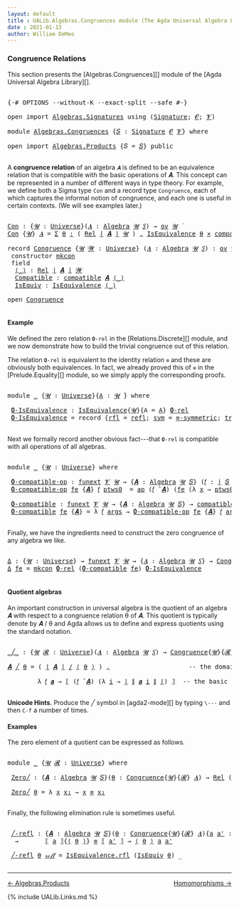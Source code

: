 ```yaml
---
layout: default
title : UALib.Algebras.Congruences module (The Agda Universal Algebra Library)
date : 2021-01-13
author: William DeMeo
---
```


### <a id="congruence-relations">Congruence Relations</a>

This section presents the [Algebras.Congruences][] module of the [Agda Universal Algebra Library][].

<pre class="Agda">

<a id="320" class="Symbol">{-#</a> <a id="324" class="Keyword">OPTIONS</a> <a id="332" class="Pragma">--without-K</a> <a id="344" class="Pragma">--exact-split</a> <a id="358" class="Pragma">--safe</a> <a id="365" class="Symbol">#-}</a>

<a id="370" class="Keyword">open</a> <a id="375" class="Keyword">import</a> <a id="382" href="Algebras.Signatures.html" class="Module">Algebras.Signatures</a> <a id="402" class="Keyword">using</a> <a id="408" class="Symbol">(</a><a id="409" href="Algebras.Signatures.html#1299" class="Function">Signature</a><a id="418" class="Symbol">;</a> <a id="420" href="Prelude.Preliminaries.html#5600" class="Generalizable">𝓞</a><a id="421" class="Symbol">;</a> <a id="423" href="Universes.html#262" class="Generalizable">𝓥</a><a id="424" class="Symbol">)</a>

<a id="427" class="Keyword">module</a> <a id="434" href="Algebras.Congruences.html" class="Module">Algebras.Congruences</a> <a id="455" class="Symbol">{</a><a id="456" href="Algebras.Congruences.html#456" class="Bound">𝑆</a> <a id="458" class="Symbol">:</a> <a id="460" href="Algebras.Signatures.html#1299" class="Function">Signature</a> <a id="470" href="Prelude.Preliminaries.html#5600" class="Generalizable">𝓞</a> <a id="472" href="Universes.html#262" class="Generalizable">𝓥</a><a id="473" class="Symbol">}</a> <a id="475" class="Keyword">where</a>

<a id="482" class="Keyword">open</a> <a id="487" class="Keyword">import</a> <a id="494" href="Algebras.Products.html" class="Module">Algebras.Products</a> <a id="512" class="Symbol">{</a><a id="513" class="Argument">𝑆</a> <a id="515" class="Symbol">=</a> <a id="517" href="Algebras.Congruences.html#456" class="Bound">𝑆</a><a id="518" class="Symbol">}</a> <a id="520" class="Keyword">public</a>

</pre>

A **congruence relation** of an algebra `𝑨` is defined to be an equivalence relation that is compatible with the basic operations of 𝑨.  This concept can be represented in a number of different ways in type theory.  For example, we define both a Sigma type `Con` and a record type `Congruence`, each of which captures the informal notion of congruence, and each one is useful in certain contexts. (We will see examples later.)

<pre class="Agda">

<a id="Con"></a><a id="982" href="Algebras.Congruences.html#982" class="Function">Con</a> <a id="986" class="Symbol">:</a> <a id="988" class="Symbol">{</a><a id="989" href="Algebras.Congruences.html#989" class="Bound">𝓤</a> <a id="991" class="Symbol">:</a> <a id="993" href="Universes.html#205" class="Function">Universe</a><a id="1001" class="Symbol">}(</a><a id="1003" href="Algebras.Congruences.html#1003" class="Bound">𝑨</a> <a id="1005" class="Symbol">:</a> <a id="1007" href="Algebras.Algebras.html#694" class="Function">Algebra</a> <a id="1015" href="Algebras.Congruences.html#989" class="Bound">𝓤</a> <a id="1017" href="Algebras.Congruences.html#456" class="Bound">𝑆</a><a id="1018" class="Symbol">)</a> <a id="1020" class="Symbol">→</a> <a id="1022" href="Algebras.Products.html#1918" class="Function">ov</a> <a id="1025" href="Algebras.Congruences.html#989" class="Bound">𝓤</a> <a id="1027" href="Universes.html#403" class="Function Operator">̇</a>
<a id="1029" href="Algebras.Congruences.html#982" class="Function">Con</a> <a id="1033" class="Symbol">{</a><a id="1034" href="Algebras.Congruences.html#1034" class="Bound">𝓤</a><a id="1035" class="Symbol">}</a> <a id="1037" href="Algebras.Congruences.html#1037" class="Bound">𝑨</a> <a id="1039" class="Symbol">=</a> <a id="1041" href="MGS-MLTT.html#3074" class="Function">Σ</a> <a id="1043" href="Algebras.Congruences.html#1043" class="Bound">θ</a> <a id="1045" href="MGS-MLTT.html#3074" class="Function">꞉</a> <a id="1047" class="Symbol">(</a> <a id="1049" href="Relations.Discrete.html#7795" class="Function">Rel</a> <a id="1053" href="Prelude.Preliminaries.html#13523" class="Function Operator">∣</a> <a id="1055" href="Algebras.Congruences.html#1037" class="Bound">𝑨</a> <a id="1057" href="Prelude.Preliminaries.html#13523" class="Function Operator">∣</a> <a id="1059" href="Algebras.Congruences.html#1034" class="Bound">𝓤</a> <a id="1061" class="Symbol">)</a> <a id="1063" href="MGS-MLTT.html#3074" class="Function">,</a> <a id="1065" href="Relations.Quotients.html#1853" class="Record">IsEquivalence</a> <a id="1079" href="Algebras.Congruences.html#1043" class="Bound">θ</a> <a id="1081" href="MGS-MLTT.html#3515" class="Function Operator">×</a> <a id="1083" href="Algebras.Algebras.html#5906" class="Function">compatible</a> <a id="1094" href="Algebras.Congruences.html#1037" class="Bound">𝑨</a> <a id="1096" href="Algebras.Congruences.html#1043" class="Bound">θ</a>

<a id="1099" class="Keyword">record</a> <a id="Congruence"></a><a id="1106" href="Algebras.Congruences.html#1106" class="Record">Congruence</a> <a id="1117" class="Symbol">{</a><a id="1118" href="Algebras.Congruences.html#1118" class="Bound">𝓤</a> <a id="1120" href="Algebras.Congruences.html#1120" class="Bound">𝓦</a> <a id="1122" class="Symbol">:</a> <a id="1124" href="Universes.html#205" class="Function">Universe</a><a id="1132" class="Symbol">}</a> <a id="1134" class="Symbol">(</a><a id="1135" href="Algebras.Congruences.html#1135" class="Bound">𝑨</a> <a id="1137" class="Symbol">:</a> <a id="1139" href="Algebras.Algebras.html#694" class="Function">Algebra</a> <a id="1147" href="Algebras.Congruences.html#1118" class="Bound">𝓤</a> <a id="1149" href="Algebras.Congruences.html#456" class="Bound">𝑆</a><a id="1150" class="Symbol">)</a> <a id="1152" class="Symbol">:</a> <a id="1154" href="Algebras.Products.html#1918" class="Function">ov</a> <a id="1157" href="Algebras.Congruences.html#1120" class="Bound">𝓦</a> <a id="1159" href="Agda.Primitive.html#636" class="Function Operator">⊔</a> <a id="1161" href="Algebras.Congruences.html#1118" class="Bound">𝓤</a> <a id="1163" href="Universes.html#403" class="Function Operator">̇</a>  <a id="1166" class="Keyword">where</a>
 <a id="1173" class="Keyword">constructor</a> <a id="mkcon"></a><a id="1185" href="Algebras.Congruences.html#1185" class="InductiveConstructor">mkcon</a>
 <a id="1192" class="Keyword">field</a>
  <a id="Congruence.⟨_⟩"></a><a id="1200" href="Algebras.Congruences.html#1200" class="Field Operator">⟨_⟩</a> <a id="1204" class="Symbol">:</a> <a id="1206" href="Relations.Discrete.html#7795" class="Function">Rel</a> <a id="1210" href="Prelude.Preliminaries.html#13523" class="Function Operator">∣</a> <a id="1212" href="Algebras.Congruences.html#1135" class="Bound">𝑨</a> <a id="1214" href="Prelude.Preliminaries.html#13523" class="Function Operator">∣</a> <a id="1216" href="Algebras.Congruences.html#1120" class="Bound">𝓦</a>
  <a id="Congruence.Compatible"></a><a id="1220" href="Algebras.Congruences.html#1220" class="Field">Compatible</a> <a id="1231" class="Symbol">:</a> <a id="1233" href="Algebras.Algebras.html#5906" class="Function">compatible</a> <a id="1244" href="Algebras.Congruences.html#1135" class="Bound">𝑨</a> <a id="1246" href="Algebras.Congruences.html#1200" class="Field Operator">⟨_⟩</a>
  <a id="Congruence.IsEquiv"></a><a id="1252" href="Algebras.Congruences.html#1252" class="Field">IsEquiv</a> <a id="1260" class="Symbol">:</a> <a id="1262" href="Relations.Quotients.html#1853" class="Record">IsEquivalence</a> <a id="1276" href="Algebras.Congruences.html#1200" class="Field Operator">⟨_⟩</a>

<a id="1281" class="Keyword">open</a> <a id="1286" href="Algebras.Congruences.html#1106" class="Module">Congruence</a>

</pre>



#### <a id="example">Example</a>

We defined the zero relation `𝟎-rel` in the [Relations.Discrete][] module, and we now demonstrate how to build the trivial congruence out of this relation.

The relation `𝟎-rel` is equivalent to the identity relation `≡` and these are obviously both equivalences. In fact, we already proved this of `≡` in the [Prelude.Equality][] module, so we simply apply the corresponding proofs.

<pre class="Agda">

<a id="1745" class="Keyword">module</a> <a id="1752" href="Algebras.Congruences.html#1752" class="Module">_</a> <a id="1754" class="Symbol">{</a><a id="1755" href="Algebras.Congruences.html#1755" class="Bound">𝓤</a> <a id="1757" class="Symbol">:</a> <a id="1759" href="Universes.html#205" class="Function">Universe</a><a id="1767" class="Symbol">}{</a><a id="1769" href="Algebras.Congruences.html#1769" class="Bound">A</a> <a id="1771" class="Symbol">:</a> <a id="1773" href="Algebras.Congruences.html#1755" class="Bound">𝓤</a> <a id="1775" href="Universes.html#403" class="Function Operator">̇</a><a id="1776" class="Symbol">}</a> <a id="1778" class="Keyword">where</a>

 <a id="1786" href="Algebras.Congruences.html#1786" class="Function">𝟎-IsEquivalence</a> <a id="1802" class="Symbol">:</a> <a id="1804" href="Relations.Quotients.html#1853" class="Record">IsEquivalence</a><a id="1817" class="Symbol">{</a><a id="1818" href="Algebras.Congruences.html#1755" class="Bound">𝓤</a><a id="1819" class="Symbol">}{</a><a id="1821" class="Argument">A</a> <a id="1823" class="Symbol">=</a> <a id="1825" href="Algebras.Congruences.html#1769" class="Bound">A</a><a id="1826" class="Symbol">}</a> <a id="1828" href="Relations.Discrete.html#8324" class="Function">𝟎-rel</a>
 <a id="1835" href="Algebras.Congruences.html#1786" class="Function">𝟎-IsEquivalence</a> <a id="1851" class="Symbol">=</a> <a id="1853" class="Keyword">record</a> <a id="1860" class="Symbol">{</a><a id="1861" href="Relations.Quotients.html#1921" class="Field">rfl</a> <a id="1865" class="Symbol">=</a> <a id="1867" href="Prelude.Equality.html#1413" class="InductiveConstructor">refl</a><a id="1871" class="Symbol">;</a> <a id="1873" href="Relations.Quotients.html#1946" class="Field">sym</a> <a id="1877" class="Symbol">=</a> <a id="1879" href="Prelude.Equality.html#1964" class="Function">≡-symmetric</a><a id="1890" class="Symbol">;</a> <a id="1892" href="Relations.Quotients.html#1971" class="Field">trans</a> <a id="1898" class="Symbol">=</a> <a id="1900" href="Prelude.Equality.html#2090" class="Function">≡-transitive</a><a id="1912" class="Symbol">}</a>

</pre>

Next we formally record another obvious fact---that `𝟎-rel` is compatible with all operations of all algebras.

<pre class="Agda">

<a id="2053" class="Keyword">module</a> <a id="2060" href="Algebras.Congruences.html#2060" class="Module">_</a> <a id="2062" class="Symbol">{</a><a id="2063" href="Algebras.Congruences.html#2063" class="Bound">𝓤</a> <a id="2065" class="Symbol">:</a> <a id="2067" href="Universes.html#205" class="Function">Universe</a><a id="2075" class="Symbol">}</a> <a id="2077" class="Keyword">where</a>

 <a id="2085" href="Algebras.Congruences.html#2085" class="Function">𝟎-compatible-op</a> <a id="2101" class="Symbol">:</a> <a id="2103" href="MGS-FunExt-from-Univalence.html#393" class="Function">funext</a> <a id="2110" href="Algebras.Congruences.html#472" class="Bound">𝓥</a> <a id="2112" href="Algebras.Congruences.html#2063" class="Bound">𝓤</a> <a id="2114" class="Symbol">→</a> <a id="2116" class="Symbol">{</a><a id="2117" href="Algebras.Congruences.html#2117" class="Bound">𝑨</a> <a id="2119" class="Symbol">:</a> <a id="2121" href="Algebras.Algebras.html#694" class="Function">Algebra</a> <a id="2129" href="Algebras.Congruences.html#2063" class="Bound">𝓤</a> <a id="2131" href="Algebras.Congruences.html#456" class="Bound">𝑆</a><a id="2132" class="Symbol">}</a> <a id="2134" class="Symbol">(</a><a id="2135" href="Algebras.Congruences.html#2135" class="Bound">𝑓</a> <a id="2137" class="Symbol">:</a> <a id="2139" href="Prelude.Preliminaries.html#13523" class="Function Operator">∣</a> <a id="2141" href="Algebras.Congruences.html#456" class="Bound">𝑆</a> <a id="2143" href="Prelude.Preliminaries.html#13523" class="Function Operator">∣</a><a id="2144" class="Symbol">)</a> <a id="2146" class="Symbol">→</a> <a id="2148" href="Relations.Discrete.html#10136" class="Function">compatible-fun</a> <a id="2163" class="Symbol">(</a><a id="2164" href="Algebras.Congruences.html#2135" class="Bound">𝑓</a> <a id="2166" href="Algebras.Algebras.html#2991" class="Function Operator">̂</a> <a id="2168" href="Algebras.Congruences.html#2117" class="Bound">𝑨</a><a id="2169" class="Symbol">)</a> <a id="2171" href="Relations.Discrete.html#8324" class="Function">𝟎-rel</a>
 <a id="2178" href="Algebras.Congruences.html#2085" class="Function">𝟎-compatible-op</a> <a id="2194" href="Algebras.Congruences.html#2194" class="Bound">fe</a> <a id="2197" class="Symbol">{</a><a id="2198" href="Algebras.Congruences.html#2198" class="Bound">𝑨</a><a id="2199" class="Symbol">}</a> <a id="2201" href="Algebras.Congruences.html#2201" class="Bound">𝑓</a> <a id="2203" href="Algebras.Congruences.html#2203" class="Bound">ptws0</a>  <a id="2210" class="Symbol">=</a> <a id="2212" href="MGS-MLTT.html#6613" class="Function">ap</a> <a id="2215" class="Symbol">(</a><a id="2216" href="Algebras.Congruences.html#2201" class="Bound">𝑓</a> <a id="2218" href="Algebras.Algebras.html#2991" class="Function Operator">̂</a> <a id="2220" href="Algebras.Congruences.html#2198" class="Bound">𝑨</a><a id="2221" class="Symbol">)</a> <a id="2223" class="Symbol">(</a><a id="2224" href="Algebras.Congruences.html#2194" class="Bound">fe</a> <a id="2227" class="Symbol">(λ</a> <a id="2230" href="Algebras.Congruences.html#2230" class="Bound">x</a> <a id="2232" class="Symbol">→</a> <a id="2234" href="Algebras.Congruences.html#2203" class="Bound">ptws0</a> <a id="2240" href="Algebras.Congruences.html#2230" class="Bound">x</a><a id="2241" class="Symbol">))</a>

 <a id="2246" href="Algebras.Congruences.html#2246" class="Function">𝟎-compatible</a> <a id="2259" class="Symbol">:</a> <a id="2261" href="MGS-FunExt-from-Univalence.html#393" class="Function">funext</a> <a id="2268" href="Algebras.Congruences.html#472" class="Bound">𝓥</a> <a id="2270" href="Algebras.Congruences.html#2063" class="Bound">𝓤</a> <a id="2272" class="Symbol">→</a> <a id="2274" class="Symbol">{</a><a id="2275" href="Algebras.Congruences.html#2275" class="Bound">𝑨</a> <a id="2277" class="Symbol">:</a> <a id="2279" href="Algebras.Algebras.html#694" class="Function">Algebra</a> <a id="2287" href="Algebras.Congruences.html#2063" class="Bound">𝓤</a> <a id="2289" href="Algebras.Congruences.html#456" class="Bound">𝑆</a><a id="2290" class="Symbol">}</a> <a id="2292" class="Symbol">→</a> <a id="2294" href="Algebras.Algebras.html#5906" class="Function">compatible</a> <a id="2305" href="Algebras.Congruences.html#2275" class="Bound">𝑨</a> <a id="2307" href="Relations.Discrete.html#8324" class="Function">𝟎-rel</a>
 <a id="2314" href="Algebras.Congruences.html#2246" class="Function">𝟎-compatible</a> <a id="2327" href="Algebras.Congruences.html#2327" class="Bound">fe</a> <a id="2330" class="Symbol">{</a><a id="2331" href="Algebras.Congruences.html#2331" class="Bound">𝑨</a><a id="2332" class="Symbol">}</a> <a id="2334" class="Symbol">=</a> <a id="2336" class="Symbol">λ</a> <a id="2338" href="Algebras.Congruences.html#2338" class="Bound">𝑓</a> <a id="2340" href="Algebras.Congruences.html#2340" class="Bound">args</a> <a id="2345" class="Symbol">→</a> <a id="2347" href="Algebras.Congruences.html#2085" class="Function">𝟎-compatible-op</a> <a id="2363" href="Algebras.Congruences.html#2327" class="Bound">fe</a> <a id="2366" class="Symbol">{</a><a id="2367" href="Algebras.Congruences.html#2331" class="Bound">𝑨</a><a id="2368" class="Symbol">}</a> <a id="2370" href="Algebras.Congruences.html#2338" class="Bound">𝑓</a> <a id="2372" href="Algebras.Congruences.html#2340" class="Bound">args</a>

</pre>

Finally, we have the ingredients need to construct the zero congruence of any algebra we like.

<pre class="Agda">

<a id="Δ"></a><a id="2500" href="Algebras.Congruences.html#2500" class="Function">Δ</a> <a id="2502" class="Symbol">:</a> <a id="2504" class="Symbol">{</a><a id="2505" href="Algebras.Congruences.html#2505" class="Bound">𝓤</a> <a id="2507" class="Symbol">:</a> <a id="2509" href="Universes.html#205" class="Function">Universe</a><a id="2517" class="Symbol">}</a> <a id="2519" class="Symbol">→</a> <a id="2521" href="MGS-FunExt-from-Univalence.html#393" class="Function">funext</a> <a id="2528" href="Algebras.Congruences.html#472" class="Bound">𝓥</a> <a id="2530" href="Algebras.Congruences.html#2505" class="Bound">𝓤</a> <a id="2532" class="Symbol">→</a> <a id="2534" class="Symbol">{</a><a id="2535" href="Algebras.Congruences.html#2535" class="Bound">𝑨</a> <a id="2537" class="Symbol">:</a> <a id="2539" href="Algebras.Algebras.html#694" class="Function">Algebra</a> <a id="2547" href="Algebras.Congruences.html#2505" class="Bound">𝓤</a> <a id="2549" href="Algebras.Congruences.html#456" class="Bound">𝑆</a><a id="2550" class="Symbol">}</a> <a id="2552" class="Symbol">→</a> <a id="2554" href="Algebras.Congruences.html#1106" class="Record">Congruence</a> <a id="2565" href="Algebras.Congruences.html#2535" class="Bound">𝑨</a>
<a id="2567" href="Algebras.Congruences.html#2500" class="Function">Δ</a> <a id="2569" href="Algebras.Congruences.html#2569" class="Bound">fe</a> <a id="2572" class="Symbol">=</a> <a id="2574" href="Algebras.Congruences.html#1185" class="InductiveConstructor">mkcon</a> <a id="2580" href="Relations.Discrete.html#8324" class="Function">𝟎-rel</a> <a id="2586" class="Symbol">(</a><a id="2587" href="Algebras.Congruences.html#2246" class="Function">𝟎-compatible</a> <a id="2600" href="Algebras.Congruences.html#2569" class="Bound">fe</a><a id="2602" class="Symbol">)</a> <a id="2604" href="Algebras.Congruences.html#1786" class="Function">𝟎-IsEquivalence</a>

</pre>




#### <a id="quotient-algebras">Quotient algebras</a>

An important construction in universal algebra is the quotient of an algebra 𝑨 with respect to a congruence relation θ of 𝑨.  This quotient is typically denote by 𝑨 / θ and Agda allows us to define and express quotients using the standard notation.

<pre class="Agda">

<a id="_╱_"></a><a id="2954" href="Algebras.Congruences.html#2954" class="Function Operator">_╱_</a> <a id="2958" class="Symbol">:</a> <a id="2960" class="Symbol">{</a><a id="2961" href="Algebras.Congruences.html#2961" class="Bound">𝓤</a> <a id="2963" href="Algebras.Congruences.html#2963" class="Bound">𝓡</a> <a id="2965" class="Symbol">:</a> <a id="2967" href="Universes.html#205" class="Function">Universe</a><a id="2975" class="Symbol">}(</a><a id="2977" href="Algebras.Congruences.html#2977" class="Bound">𝑨</a> <a id="2979" class="Symbol">:</a> <a id="2981" href="Algebras.Algebras.html#694" class="Function">Algebra</a> <a id="2989" href="Algebras.Congruences.html#2961" class="Bound">𝓤</a> <a id="2991" href="Algebras.Congruences.html#456" class="Bound">𝑆</a><a id="2992" class="Symbol">)</a> <a id="2994" class="Symbol">→</a> <a id="2996" href="Algebras.Congruences.html#1106" class="Record">Congruence</a><a id="3006" class="Symbol">{</a><a id="3007" href="Algebras.Congruences.html#2961" class="Bound">𝓤</a><a id="3008" class="Symbol">}{</a><a id="3010" href="Algebras.Congruences.html#2963" class="Bound">𝓡</a><a id="3011" class="Symbol">}</a> <a id="3013" href="Algebras.Congruences.html#2977" class="Bound">𝑨</a> <a id="3015" class="Symbol">→</a> <a id="3017" href="Algebras.Algebras.html#694" class="Function">Algebra</a> <a id="3025" class="Symbol">(</a><a id="3026" href="Algebras.Congruences.html#2961" class="Bound">𝓤</a> <a id="3028" href="Agda.Primitive.html#636" class="Function Operator">⊔</a> <a id="3030" href="Algebras.Congruences.html#2963" class="Bound">𝓡</a> <a id="3032" href="Universes.html#181" class="Function Operator">⁺</a><a id="3033" class="Symbol">)</a> <a id="3035" href="Algebras.Congruences.html#456" class="Bound">𝑆</a>

<a id="3038" href="Algebras.Congruences.html#3038" class="Bound">𝑨</a> <a id="3040" href="Algebras.Congruences.html#2954" class="Function Operator">╱</a> <a id="3042" href="Algebras.Congruences.html#3042" class="Bound">θ</a> <a id="3044" class="Symbol">=</a> <a id="3046" class="Symbol">(</a> <a id="3048" href="Prelude.Preliminaries.html#13523" class="Function Operator">∣</a> <a id="3050" href="Algebras.Congruences.html#3038" class="Bound">𝑨</a> <a id="3052" href="Prelude.Preliminaries.html#13523" class="Function Operator">∣</a> <a id="3054" href="Relations.Quotients.html#3544" class="Function Operator">/</a> <a id="3056" href="Algebras.Congruences.html#1200" class="Field Operator">⟨</a> <a id="3058" href="Algebras.Congruences.html#3042" class="Bound">θ</a> <a id="3060" href="Algebras.Congruences.html#1200" class="Field Operator">⟩</a> <a id="3062" class="Symbol">)</a> <a id="3064" href="MGS-MLTT.html#2929" class="InductiveConstructor Operator">,</a>                     <a id="3086" class="Comment">-- the domain of the quotient algebra</a>

        <a id="3133" class="Symbol">λ</a> <a id="3135" href="Algebras.Congruences.html#3135" class="Bound">𝑓</a> <a id="3137" href="Algebras.Congruences.html#3137" class="Bound">𝒂</a> <a id="3139" class="Symbol">→</a> <a id="3141" href="Relations.Quotients.html#3758" class="Function Operator">⟦</a> <a id="3143" class="Symbol">(</a><a id="3144" href="Algebras.Congruences.html#3135" class="Bound">𝑓</a> <a id="3146" href="Algebras.Algebras.html#2991" class="Function Operator">̂</a> <a id="3148" href="Algebras.Congruences.html#3038" class="Bound">𝑨</a><a id="3149" class="Symbol">)</a> <a id="3151" class="Symbol">(λ</a> <a id="3154" href="Algebras.Congruences.html#3154" class="Bound">i</a> <a id="3156" class="Symbol">→</a> <a id="3158" href="Prelude.Preliminaries.html#13523" class="Function Operator">∣</a> <a id="3160" href="Prelude.Preliminaries.html#13601" class="Function Operator">∥</a> <a id="3162" href="Algebras.Congruences.html#3137" class="Bound">𝒂</a> <a id="3164" href="Algebras.Congruences.html#3154" class="Bound">i</a> <a id="3166" href="Prelude.Preliminaries.html#13601" class="Function Operator">∥</a> <a id="3168" href="Prelude.Preliminaries.html#13523" class="Function Operator">∣</a><a id="3169" class="Symbol">)</a> <a id="3171" href="Relations.Quotients.html#3758" class="Function Operator">⟧</a>  <a id="3174" class="Comment">-- the basic operations of the quotient algebra</a>

</pre>

**Unicode Hints**. Produce the ╱ symbol in [agda2-mode][] by typing `\---` and then `C-f` a number of times.

#### <a id="examples">Examples</a>

The zero element of a quotient can be expressed as follows.

<pre class="Agda">

<a id="3456" class="Keyword">module</a> <a id="3463" href="Algebras.Congruences.html#3463" class="Module">_</a> <a id="3465" class="Symbol">{</a><a id="3466" href="Algebras.Congruences.html#3466" class="Bound">𝓤</a> <a id="3468" href="Algebras.Congruences.html#3468" class="Bound">𝓡</a> <a id="3470" class="Symbol">:</a> <a id="3472" href="Universes.html#205" class="Function">Universe</a><a id="3480" class="Symbol">}</a> <a id="3482" class="Keyword">where</a>

 <a id="3490" href="Algebras.Congruences.html#3490" class="Function">Zero╱</a> <a id="3496" class="Symbol">:</a> <a id="3498" class="Symbol">{</a><a id="3499" href="Algebras.Congruences.html#3499" class="Bound">𝑨</a> <a id="3501" class="Symbol">:</a> <a id="3503" href="Algebras.Algebras.html#694" class="Function">Algebra</a> <a id="3511" href="Algebras.Congruences.html#3466" class="Bound">𝓤</a> <a id="3513" href="Algebras.Congruences.html#456" class="Bound">𝑆</a><a id="3514" class="Symbol">}(</a><a id="3516" href="Algebras.Congruences.html#3516" class="Bound">θ</a> <a id="3518" class="Symbol">:</a> <a id="3520" href="Algebras.Congruences.html#1106" class="Record">Congruence</a><a id="3530" class="Symbol">{</a><a id="3531" href="Algebras.Congruences.html#3466" class="Bound">𝓤</a><a id="3532" class="Symbol">}{</a><a id="3534" href="Algebras.Congruences.html#3468" class="Bound">𝓡</a><a id="3535" class="Symbol">}</a> <a id="3537" href="Algebras.Congruences.html#3499" class="Bound">𝑨</a><a id="3538" class="Symbol">)</a> <a id="3540" class="Symbol">→</a> <a id="3542" href="Relations.Discrete.html#7795" class="Function">Rel</a> <a id="3546" class="Symbol">(</a><a id="3547" href="Prelude.Preliminaries.html#13523" class="Function Operator">∣</a> <a id="3549" href="Algebras.Congruences.html#3499" class="Bound">𝑨</a> <a id="3551" href="Prelude.Preliminaries.html#13523" class="Function Operator">∣</a> <a id="3553" href="Relations.Quotients.html#3544" class="Function Operator">/</a> <a id="3555" href="Algebras.Congruences.html#1200" class="Field Operator">⟨</a> <a id="3557" href="Algebras.Congruences.html#3516" class="Bound">θ</a> <a id="3559" href="Algebras.Congruences.html#1200" class="Field Operator">⟩</a><a id="3560" class="Symbol">)(</a><a id="3562" href="Algebras.Congruences.html#3466" class="Bound">𝓤</a> <a id="3564" href="Agda.Primitive.html#636" class="Function Operator">⊔</a> <a id="3566" href="Algebras.Congruences.html#3468" class="Bound">𝓡</a> <a id="3568" href="Universes.html#181" class="Function Operator">⁺</a><a id="3569" class="Symbol">)</a>

 <a id="3573" href="Algebras.Congruences.html#3490" class="Function">Zero╱</a> <a id="3579" href="Algebras.Congruences.html#3579" class="Bound">θ</a> <a id="3581" class="Symbol">=</a> <a id="3583" class="Symbol">λ</a> <a id="3585" href="Algebras.Congruences.html#3585" class="Bound">x</a> <a id="3587" href="Algebras.Congruences.html#3587" class="Bound">x₁</a> <a id="3590" class="Symbol">→</a> <a id="3592" href="Algebras.Congruences.html#3585" class="Bound">x</a> <a id="3594" href="MGS-MLTT.html#4207" class="Datatype Operator">≡</a> <a id="3596" href="Algebras.Congruences.html#3587" class="Bound">x₁</a>

</pre>

Finally, the following elimination rule is sometimes useful.

<pre class="Agda">

 <a id="3689" href="Algebras.Congruences.html#3689" class="Function">╱-refl</a> <a id="3696" class="Symbol">:</a> <a id="3698" class="Symbol">{</a><a id="3699" href="Algebras.Congruences.html#3699" class="Bound">𝑨</a> <a id="3701" class="Symbol">:</a> <a id="3703" href="Algebras.Algebras.html#694" class="Function">Algebra</a> <a id="3711" href="Algebras.Congruences.html#3466" class="Bound">𝓤</a> <a id="3713" href="Algebras.Congruences.html#456" class="Bound">𝑆</a><a id="3714" class="Symbol">}(</a><a id="3716" href="Algebras.Congruences.html#3716" class="Bound">θ</a> <a id="3718" class="Symbol">:</a> <a id="3720" href="Algebras.Congruences.html#1106" class="Record">Congruence</a><a id="3730" class="Symbol">{</a><a id="3731" href="Algebras.Congruences.html#3466" class="Bound">𝓤</a><a id="3732" class="Symbol">}{</a><a id="3734" href="Algebras.Congruences.html#3468" class="Bound">𝓡</a><a id="3735" class="Symbol">}</a> <a id="3737" href="Algebras.Congruences.html#3699" class="Bound">𝑨</a><a id="3738" class="Symbol">){</a><a id="3740" href="Algebras.Congruences.html#3740" class="Bound">a</a> <a id="3742" href="Algebras.Congruences.html#3742" class="Bound">a&#39;</a> <a id="3745" class="Symbol">:</a> <a id="3747" href="Prelude.Preliminaries.html#13523" class="Function Operator">∣</a> <a id="3749" href="Algebras.Congruences.html#3699" class="Bound">𝑨</a> <a id="3751" href="Prelude.Preliminaries.html#13523" class="Function Operator">∣</a><a id="3752" class="Symbol">}</a>
  <a id="3756" class="Symbol">→</a>       <a id="3764" href="Relations.Quotients.html#3758" class="Function Operator">⟦</a> <a id="3766" href="Algebras.Congruences.html#3740" class="Bound">a</a> <a id="3768" href="Relations.Quotients.html#3758" class="Function Operator">⟧</a><a id="3769" class="Symbol">{</a><a id="3770" href="Algebras.Congruences.html#1200" class="Field Operator">⟨</a> <a id="3772" href="Algebras.Congruences.html#3716" class="Bound">θ</a> <a id="3774" href="Algebras.Congruences.html#1200" class="Field Operator">⟩</a><a id="3775" class="Symbol">}</a> <a id="3777" href="MGS-MLTT.html#4207" class="Datatype Operator">≡</a> <a id="3779" href="Relations.Quotients.html#3758" class="Function Operator">⟦</a> <a id="3781" href="Algebras.Congruences.html#3742" class="Bound">a&#39;</a> <a id="3784" href="Relations.Quotients.html#3758" class="Function Operator">⟧</a> <a id="3786" class="Symbol">→</a> <a id="3788" href="Algebras.Congruences.html#1200" class="Field Operator">⟨</a> <a id="3790" href="Algebras.Congruences.html#3716" class="Bound">θ</a> <a id="3792" href="Algebras.Congruences.html#1200" class="Field Operator">⟩</a> <a id="3794" href="Algebras.Congruences.html#3740" class="Bound">a</a> <a id="3796" href="Algebras.Congruences.html#3742" class="Bound">a&#39;</a>

 <a id="3801" href="Algebras.Congruences.html#3689" class="Function">╱-refl</a> <a id="3808" href="Algebras.Congruences.html#3808" class="Bound">θ</a> <a id="3810" href="MGS-MLTT.html#4221" class="InductiveConstructor">𝓇ℯ𝒻𝓁</a> <a id="3815" class="Symbol">=</a> <a id="3817" href="Relations.Quotients.html#1921" class="Field">IsEquivalence.rfl</a> <a id="3835" class="Symbol">(</a><a id="3836" href="Algebras.Congruences.html#1252" class="Field">IsEquiv</a> <a id="3844" href="Algebras.Congruences.html#3808" class="Bound">θ</a><a id="3845" class="Symbol">)</a> <a id="3847" class="Symbol">_</a>

</pre>

--------------------------------------

[← Algebras.Products](Algebras.Products.html)
<span style="float:right;">[Homomorphisms →](Homomorphisms.html)</span>

{% include UALib.Links.md %}
